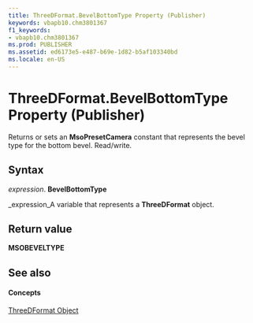 ```yaml
---
title: ThreeDFormat.BevelBottomType Property (Publisher)
keywords: vbapb10.chm3801367
f1_keywords:
- vbapb10.chm3801367
ms.prod: PUBLISHER
ms.assetid: ed6173e5-e487-b69e-1d82-b5af103340bd
ms.locale: en-US
---
```



# ThreeDFormat.BevelBottomType Property (Publisher)

Returns or sets an  **MsoPresetCamera** constant that represents the bevel type for the bottom bevel. Read/write.


## Syntax

 _expression_. **BevelBottomType**

 _expression_A variable that represents a  **ThreeDFormat** object.


## Return value

 **MSOBEVELTYPE**


## See also


#### Concepts


 [ThreeDFormat Object](threedformat-object-publisher.md)

